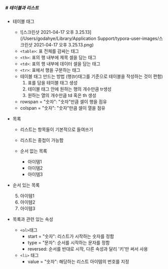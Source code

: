 ##### # 테이블과 리스트

* 테이블 태그

  * ![스크린샷 2021-04-17 오후 3.25.13](/Users/godahye/Library/Application Support/typora-user-images/스크린샷 2021-04-17 오후 3.25.13.png)
  * `<table>`: 표 전체를 감싸는 태그
  * `<th>`: 표의 행 내부에 제목 셀을 담는 태그
  * `<td>`: 표의 행 내부에 데이터 셀을 담는 태그
  * `<tr>`: 표에서 행을 구분하는 태그
  * 테이블 태그 만드는 방법 (행(tr)태그를 기준으로 테이블을 작성하는 것이 편함)
    1. 표를 담을 테이블 태그 생성
    2. 테이블 태그 안에 원하는 행의 개수만큼 tr생성
    3. 원하는 열의 개수만큼 td 혹은 th 생성 
  * rowspan = "숫자": "숫자"만큼 셀이 행을 점유
  * colspan = "숫자": "숫자"만큼 셀이 열을 점유

* 목록

  * 리스트는 항목들이 기본적으로 들여쓰기

  * 리스트는 중첩이 가능함

  * 순서 없는 목록 

    <ul>
      <li>아이템1</li>
      <li>아이템2</li>
      <li>아이템3</li>
    </ul>

* 순서 있는 목록

  <ol start = "5">
      <li>아이템1</li>
      <li>아이템2</li>
      <li>아이템3</li>
    </ol>

  

* 목록과 관련 있는 속성

  * `<ol>`태그
    * start = "숫자": 리스트가 시작하는 숫자를 정함
    * type = "문자": 순서를 시작하는 문자를 정함
    * reversed: 순서를 반대로 시작, 다른 속성과 달리 '키'만 써서 사용
  * `<li>` 태그
    * value = "숫자": 해당하는 리스트 아이템의 번호를 지정
